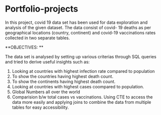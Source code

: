 # Portfolio-projects
In this project, covid 19 data set has been used for data exploration and analysis of the given dataset. 
The data consist of covid- 19 deaths as per geographical locations (country, continent) and covid-19 vaccinations rates collected in two separate tables.


**OBJECTIVES: **

The data set is analysed by setting up various criterias through SQL queries and tried to derive useful insights such as:

1. Looking at countries with highest infection rate compared to population
2. To show the countries having highest death count.
3. To show the continents having highest death count.
4. Looking at countries with highest cases coompared to population.
5. Global Numbers all over the world
6. Comparision b/w total cases vs vaccinations.
Using CTE to access the data more easily and applying joins to combine the data from multiple tables for easy accessibility.



